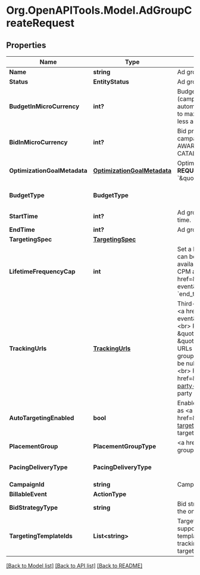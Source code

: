# Org.OpenAPITools.Model.AdGroupCreateRequest

## Properties

Name | Type | Description | Notes
------------ | ------------- | ------------- | -------------
**Name** | **string** | Ad group name. | 
**Status** | **EntityStatus** | Ad group/entity status. | [optional] 
**BudgetInMicroCurrency** | **int?** | Budget in micro currency. This field is **REQUIRED** for non-CBO (campaign budget optimization) campaigns.  A CBO campaign automatically generates ad group budgets from its campaign budget to maximize campaign outcome. A CBO campaign is limited to 70 or less ad groups. | [optional] 
**BidInMicroCurrency** | **int?** | Bid price in micro currency. This field is **REQUIRED** for the following campaign objective_type/billable_event combinations: AWARENESS/IMPRESSION, CONSIDERATION/CLICKTHROUGH, CATALOG_SALES/CLICKTHROUGH, VIDEO_VIEW/VIDEO_V_50_MRC. | [optional] 
**OptimizationGoalMetadata** | [**OptimizationGoalMetadata**](OptimizationGoalMetadata.md) | Optimization goals for objective-based performance campaigns. **REQUIRED** when campaign&#39;s &#x60;objective_type&#x60; is set to &#x60;\&quot;WEB_CONVERSION\&quot;&#x60;. | [optional] 
**BudgetType** | **BudgetType** |  | [optional] [default to "DAILY"]
**StartTime** | **int?** | Ad group start time. Unix timestamp in seconds. Defaults to current time. | [optional] 
**EndTime** | **int?** | Ad group end time. Unix timestamp in seconds. | [optional] 
**TargetingSpec** | [**TargetingSpec**](TargetingSpec.md) |  | [optional] 
**LifetimeFrequencyCap** | **int** | Set a limit to the number of times a promoted pin from this campaign can be impressed by a pinner within the past rolling 30 days. Only available for CPM (cost per mille (1000 impressions))  ad groups. A CPM ad group has an IMPRESSION &lt;a href&#x3D;\&quot;/docs/redoc/#section/Billable-event\&quot;&gt;billable_event&lt;/a&gt; value. This field **REQUIRES** the &#x60;end_time&#x60; field. | [optional] 
**TrackingUrls** | [**TrackingUrls**](TrackingUrls.md) | Third-party tracking URLs.&lt;br&gt; JSON object with the format: {\&quot;&lt;a href&#x3D;\&quot;/docs/redoc/#section/Tracking-URL-event\&quot;&gt;Tracking event enum&lt;/a&gt;\&quot;:[URL string array],...}&lt;br&gt; For example: {\&quot;impression\&quot;: [\&quot;URL1\&quot;, \&quot;URL2\&quot;], \&quot;click\&quot;: [\&quot;URL1\&quot;, \&quot;URL2\&quot;, \&quot;URL3\&quot;]}.&lt;br&gt;Up to three tracking URLs are supported for each event type. Tracking URLs set at the ad group or ad level can override those set at the campaign level. May be null. Pass in an empty object - {} - to remove tracking URLs.&lt;br&gt;&lt;br&gt; For more information, see &lt;a href&#x3D;\&quot;https://help.pinterest.com/en/business/article/third-party-and-dynamic-tracking\&quot; target&#x3D;\&quot;_blank\&quot;&gt;Third-party and dynamic tracking&lt;/a&gt;. | [optional] 
**AutoTargetingEnabled** | **bool** | Enable auto-targeting for ad group.Default value is True. Also known as &lt;a href&#x3D;\&quot;https://help.pinterest.com/en/business/article/expanded-targeting\&quot; target&#x3D;\&quot;_blank\&quot;&gt;\&quot;expanded targeting\&quot;&lt;/a&gt;. | [optional] 
**PlacementGroup** | **PlacementGroupType** | &lt;a href&#x3D;\&quot;/docs/redoc/#section/Placement-group\&quot;&gt;Placement group&lt;/a&gt;. | [optional] 
**PacingDeliveryType** | **PacingDeliveryType** |  | [optional] [default to "STANDARD"]
**CampaignId** | **string** | Campaign ID of the ad group. | 
**BillableEvent** | **ActionType** |  | 
**BidStrategyType** | **string** | Bid strategy type. For Campaigns with Video Completion objectives, the only supported bid strategy type is AUTOMATIC_BID. | [optional] 
**TargetingTemplateIds** | **List&lt;string&gt;** | Targeting template IDs applied to the ad group. We currently only support 1 targeting template per ad group. To use targeting templates, do not set any other targeting fields: targeting_spec, tracking_urls, auto_targeting_enabled, placement_group. To clear all targeting template IDs, set this field to [&#39;0&#39;]. | [optional] 

[[Back to Model list]](../README.md#documentation-for-models) [[Back to API list]](../README.md#documentation-for-api-endpoints) [[Back to README]](../README.md)

